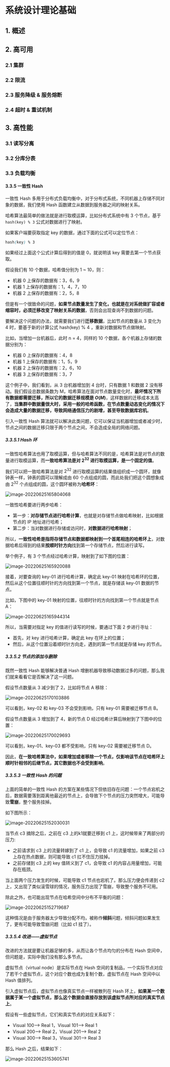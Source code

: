 # 系统设计理论基础

## 1. 概述

## 2. 高可用

### 2.1 集群

### 2.2 限流

### 2.3 服务降级 & 服务熔断

### 2.4 超时 & 重试机制

## 3. 高性能

### 3.1 读写分离

### 3.2 分库分表

### 3.3 负载均衡

#### 3.3.5 一致性 Hash

一致性 Hash 多用于分布式负载均衡中，对于分布式系统，不同机器上存储不同对象的数据，我们使用 Hash 函数建立从数据到服务器之间的映射关系。

哈希算法最简单的做法就是进行取模运算，比如分布式系统中有 3 个节点，基于 `hash(key) % 3` 公式对数据进行了映射。

如果客户端要获取指定 key 的数据，通过下面的公式可以定位节点：

```scss
hash(key) % 3
```

如果经过上面这个公式计算后得到的值是 0，就说明该 key 需要去第一个节点获取。

假设我们有 10 个数据，哈希值分别为 1 ~ 10，则：

* 机器 0 上保存的数据有：3，6，9
* 机器 1 上保存的数据有：1，4，7，10
* 机器 2 上保存的数据有：2，5，8

但是有一个很致命的问题，**如果节点数量发生了变化，也就是在对系统做扩容或者缩容时，必须迁移改变了映射关系的数据**，否则会出现查询不到数据的问题。

要解决这个问题的办法，就需要我们进行**迁移数据**，比如节点的数量从 3 变化为 4 时，要基于新的计算公式 hash(key) % 4 ，重新对数据和节点做映射。

比如，当增加一台机器后，此时 n = 4，同样的 10 个数据，各个机器上存储的数据分别为：

* 机器 0 上保存的数据有：4，8
* 机器 1 上保存的数据有：1，5，9
* 机器 2 上保存的数据有：2，6，10
* 机器 3 上保存的数据有：3，7

这个例子中，我们看到，从 3 台机器增加到 4 台时，只有数据 1 和数据 2 没有移动。我们假设总数据条数为 M，哈希算法在面对节点数量变化时，**最坏情况下所有数据都需要迁移，所以它的数据迁移规模是 $O(M)$**，这样数据的迁移成本太高了，**当集群中数据量很大时，采用一般的哈希函数，在节点数量动态变化的情况下会造成大量的数据迁移，导致网络通信压力的剧增，甚至导致数据库宕机**。

引入一致性 Hash 算法就可以解决此类问题，它可以保证当机器增加或者减少时，节点之间的数据迁移只限于两个节点之间，不会造成全局的网络问题。

##### 3.3.5.1 Hash 环

一致性哈希算法也用了取模运算，但与哈希算法不同的是，哈希算法是对节点的数量进行取模运算，而**一致哈希算法是对 $2^{32}$ 进行取模运算，是一个固定的值**。

我们可以把一致哈希算法是对 $2^{32}$ 进行取模运算的结果值组织成一个圆环，就像钟表一样，钟表的圆可以理解成由 60 个点组成的圆，而此处我们把这个圆想象成由 $2^{32}$ 个点组成的圆，这个圆环被称为**哈希环**：

![image-20220625165804068](https://fastly.jsdelivr.net/gh/Faraway002/typora/images/image-20220625165804068.png)

一致性哈希要进行两步哈希：

- 第一步：**对存储节点进行哈希计算**，也就是对存储节点做哈希映射，比如根据节点的 IP 地址进行哈希；
- 第二步：当对数据进行存储或访问时，**对数据进行哈希映射**；

所以，**一致性哈希是指将存储节点和数据都映射到一个首尾相连的哈希环上**，对数据哈希后得到的结果**按顺时针方向**找到第一个存储节点，然后进行读写。

举个例子，有 3 个节点经过哈希计算，映射到了如下图的位置：

![image-20220625165920088](https://fastly.jsdelivr.net/gh/Faraway002/typora/images/image-20220625165920088.png)

接着，对要查询的 key-01 进行哈希计算，确定此 key-01 映射在哈希环的位置，然后从这个位置往顺时针的方向找到第一个节点，就是存储该 key-01 数据的节点。

比如，下图中的 key-01 映射的位置，往顺时针的方向找到第一个节点就是节点 A：

![image-20220625165944314](https://fastly.jsdelivr.net/gh/Faraway002/typora/images/image-20220625165944314.png)

所以，当需要对指定 key 的值进行读写的时候，要通过下面 2 步进行寻址：

- 首先，对 key 进行哈希计算，确定此 key 在环上的位置；
- 然后，从这个位置沿着顺时针方向走，遇到的第一节点就是存储 key 的节点。

##### 3.3.5.2 节点的添加与删除

既然一致性 Hash 能够解决普通 Hash 增删机器导致移动数据过多的问题，那么我们就来看看它是否解决了这一问题。

假设节点数量从 3 减少到了 2，比如将节点 A 移除：

![image-20220625170103886](https://fastly.jsdelivr.net/gh/Faraway002/typora/images/image-20220625170103886.png)

可以看到，key-02 和 key-03 不会受到影响，只有 key-01 需要被迁移节点 B。

假设节点数量从 3 增加到了 4，新的节点 D 经过哈希计算后映射到了下图中的位置：

![image-20220625170029693](https://fastly.jsdelivr.net/gh/Faraway002/typora/images/image-20220625170029693.png)

可以看到，key-01、key-03 都不受影响，只有 key-02 需要被迁移节点 D。

因此，**在一致哈希算法中，如果增加或者移除一个节点，仅影响该节点在哈希环上顺时针相邻的后继节点，其它数据也不会受到影响**。

##### 3.3.5.3 一致性 Hash 的问题

上面的简单的一致性 Hash 的方案在某些情况下但依旧存在问题：一个节点宕机之后，数据需要落到距离他最近的节点上，会导致下个节点的压力突然增大，可能导致**雪崩**，整个服务挂掉。

如下图所示：

![image-20220625152030031](https://fastly.jsdelivr.net/gh/Faraway002/typora/images/image-20220625152030031.png)

当节点 c3 摘除之后，之前在 c3 上的k1就要迁移到 c1 上，这时候带来了两部分的压力:

- 之前请求到 c3 上的流量转嫁到了 c1 上，会导致 c1 的流量增加，如果之前 c3 上存在热点数据，则可能导致 c1 扛不住压力挂掉。
- 之前存储到 c3 上的 key 值转义到了 c1，会导致 c1 的内容占用量增加，可能存在瓶颈。

当上面两个压力发生的时候，可能导致 c1 节点也宕机了。那么压力便会传递到 c2 上，又出现了类似滚雪球的情况，服务压力出现了雪崩，导致整个服务不可用。

除此之外，也可能出现节点在哈希空间中分布不平衡的问题：

![image-20220625152719687](https://fastly.jsdelivr.net/gh/Faraway002/typora/images/image-20220625152719687.png)

这种情况是由于服务器太少导致分配不均，被称作**倾斜**问题，倾斜问题如果发生了，更有可能导致雪崩问题（比如 c1 挂了）。

##### 3.3.5.4  改进——虚拟节点

改进的方法就是要让机器足够的多，从而让各个节点均匀的分布在 Hash 空间中，但问题是，实际中我们没有那么多节点。

虚拟节点（virtual node）是实际节点在 Hash 空间的复制品，一个实际节点对应了若干个虚拟节点，这个对应个数也成为复制个数，虚拟节点在 Hash 空间中以 Hash 值排列。

引入虚拟节点后，虚拟节点也像真实节点一样被散列在 Hash 环上，**如果某一个数据属于某一个虚拟节点，那么这个数据会直接存放到该虚拟节点所对应的真实节点上**。

假设有一些虚拟节点，它们和真实节点的对应关系如下：

* Visual 100—> Real 1，Visual 101—> Real 1
* Visual 200—> Real 2，Visual 201—> Real 2
* Visual 300—> Real 3，Visual 301—> Real 3

那么 Hash 之后，结果如下：

![image-20220625153605741](https://fastly.jsdelivr.net/gh/Faraway002/typora/images/image-20220625153605741.png)